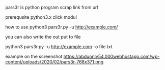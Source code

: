 pars3r is python program scrap link from url

prerequsite
 python3.x
 click modul


 how to use 
 python3 pars3r.py -u http://example.com/ 

 you can also write the out put to file

  python3 pars3r.py -u http://example.com -o file.txt


example on the screenshot 
https://abduonly54.000webhostapp.com/wp-content/uploads/2020/02/pars3r-768x371.png
